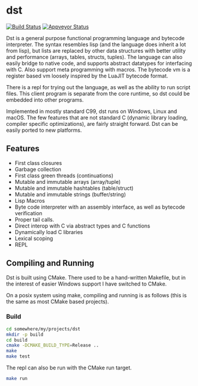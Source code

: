 # dst

[![Build Status](https://travis-ci.org/bakpakin/dst.svg?branch=master)](https://travis-ci.org/bakpakin/dst)
[![Appveyor Status](https://ci.appveyor.com/api/projects/status/32r7s2skrgm9ubva?svg=true)](https://ci.appveyor.com/project/bakpakin/dst)

Dst is a general purpose functional programming language and bytecode interpreter. The syntax
resembles lisp (and the language does inherit a lot from lisp), but lists are replaced
by other data structures with better utility and performance (arrays, tables, structs, tuples).
The language can also easily bridge to native code, and supports abstract datatypes
for interfacing with C. Also support meta programming with macros. 
The bytecode vm is a register based vm loosely inspired by the LuaJIT bytecode format. 

There is a repl for trying out the language, as well as the ability
to run script files. This client program is separate from the core runtime, so
dst could be embedded into other programs.

Implemented in mostly standard C99, dst runs on Windows, Linux and macOS.
The few features that are not standard C (dynamic library loading, compiler specific optimizations),
are fairly straight forward. Dst can be easily ported to new platforms.

## Features

* First class closures
* Garbage collection
* First class green threads (continuations)
* Mutable and immutable arrays (array/tuple)
* Mutable and immutable hashtables (table/struct)
* Mutable and immutable strings (buffer/string)
* Lisp Macros
* Byte code interpreter with an assembly interface, as well as bytecode verification
* Proper tail calls.
* Direct interop with C via abstract types and C functions
* Dynamically load C libraries
* Lexical scoping
* REPL

## Compiling and Running

Dst is built using CMake. There used to be a hand-written Makefile, but in the interest of 
easier Windows support I have switched to CMake.

On a posix system using make, compiling and running is as follows (this is the same as 
most CMake based projects).

### Build
```sh
cd somewhere/my/projects/dst
mkdir -p build
cd build
cmake -DCMAKE_BUILD_TYPE=Release ..
make
make test
```

The repl can also be run with the CMake run target.
```sh
make run
```
